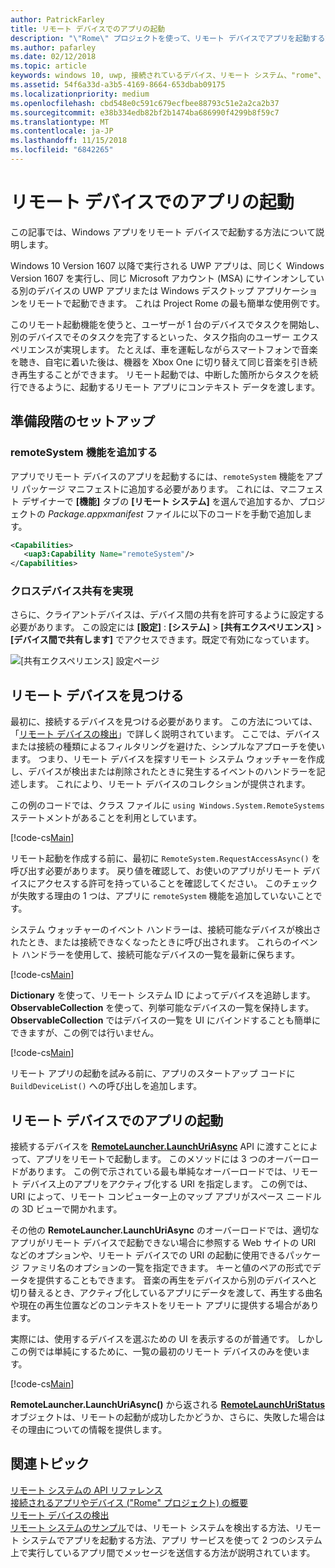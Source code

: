 ```yaml
---
author: PatrickFarley
title: リモート デバイスでのアプリの起動
description: "\"Rome\" プロジェクトを使って、リモート デバイスでアプリを起動する方法について説明します。"
ms.author: pafarley
ms.date: 02/12/2018
ms.topic: article
keywords: windows 10, uwp, 接続されているデバイス、リモート システム、"rome"、"rome"プロジェクト
ms.assetid: 54f6a33d-a3b5-4169-8664-653dbab09175
ms.localizationpriority: medium
ms.openlocfilehash: cbd548e0c591c679ecfbee88793c51e2a2ca2b37
ms.sourcegitcommit: e38b334edb82bf2b1474ba686990f4299b8f59c7
ms.translationtype: MT
ms.contentlocale: ja-JP
ms.lasthandoff: 11/15/2018
ms.locfileid: "6842265"
---
```

# <a name="launch-an-app-on-a-remote-device"></a>リモート デバイスでのアプリの起動

この記事では、Windows アプリをリモート デバイスで起動する方法について説明します。

Windows 10 Version 1607 以降で実行される UWP アプリは、同じく Windows Version 1607 を実行し、同じ Microsoft アカウント (MSA) にサインオンしている別のデバイスの UWP アプリまたは Windows デスクトップ アプリケーションをリモートで起動できます。 これは Project Rome の最も簡単な使用例です。

このリモート起動機能を使うと、ユーザーが 1 台のデバイスでタスクを開始し、別のデバイスでそのタスクを完了するといった、タスク指向のユーザー エクスペリエンスが実現します。 たとえば、車を運転しながらスマートフォンで音楽を聴き、自宅に着いた後は、機器を Xbox One に切り替えて同じ音楽を引き続き再生することができます。 リモート起動では、中断した箇所からタスクを続行できるように、起動するリモート アプリにコンテキスト データを渡します。

## <a name="preliminary-setup"></a>準備段階のセットアップ

### <a name="add-the-remotesystem-capability"></a>remoteSystem 機能を追加する

アプリでリモート デバイスのアプリを起動するには、`remoteSystem` 機能をアプリ パッケージ マニフェストに追加する必要があります。 これには、マニフェスト デザイナーで  **[機能]** タブの **[リモート システム]** を選んで追加するか、プロジェクトの _Package.appxmanifest_ ファイルに以下のコードを手動で追加します。

``` xml
<Capabilities>
   <uap3:Capability Name="remoteSystem"/>
</Capabilities>
```

### <a name="enable-cross-device-sharing"></a>クロスデバイス共有を実現

さらに、クライアントデバイスは、デバイス間の共有を許可するように設定する必要があります。 この設定には **[設定]** : **[システム]** > **[共有エクスペリエンス]** > **[デバイス間で共有します]** でアクセスできます。既定で有効になっています。 

![[共有エクスペリエンス] 設定ページ](images/shared-experiences-settings.png)

## <a name="find-a-remote-device"></a>リモート デバイスを見つける

最初に、接続するデバイスを見つける必要があります。 この方法については、「[リモート デバイスの検出](discover-remote-devices.md)」で詳しく説明されています。 ここでは、デバイスまたは接続の種類によるフィルタリングを避けた、シンプルなアプローチを使います。 つまり、リモート デバイスを探すリモート システム ウォッチャーを作成し、デバイスが検出または削除されたときに発生するイベントのハンドラーを記述します。 これにより、リモート デバイスのコレクションが提供されます。

この例のコードでは、クラス ファイルに `using Windows.System.RemoteSystems` ステートメントがあることを利用としています。

[!code-cs[Main](./code/RemoteLaunchScenario/MainPage.xaml.cs#SnippetBuildDeviceList)]

リモート起動を作成する前に、最初に `RemoteSystem.RequestAccessAsync()` を呼び出す必要があります。 戻り値を確認して、お使いのアプリがリモート デバイスにアクセスする許可を持っていることを確認してください。 このチェックが失敗する理由の 1 つは、アプリに `remoteSystem` 機能を追加していないことです。

システム ウォッチャーのイベント ハンドラーは、接続可能なデバイスが検出されたとき、または接続できなくなったときに呼び出されます。 これらのイベント ハンドラーを使用して、接続可能なデバイスの一覧を最新に保ちます。

[!code-cs[Main](./code/RemoteLaunchScenario/MainPage.xaml.cs#SnippetEventHandlers)]


**Dictionary** を使って、リモート システム ID によってデバイスを追跡します。 **ObservableCollection** を使って、列挙可能なデバイスの一覧を保持します。 **ObservableCollection** ではデバイスの一覧を UI にバインドすることも簡単にできますが、この例では行いません。

[!code-cs[Main](./code/RemoteLaunchScenario/MainPage.xaml.cs#SnippetMembers)]

リモート アプリの起動を試みる前に、アプリのスタートアップ コードに `BuildDeviceList()` への呼び出しを追加します。

## <a name="launch-an-app-on-a-remote-device"></a>リモート デバイスでのアプリの起動

接続するデバイスを [**RemoteLauncher.LaunchUriAsync**](https://msdn.microsoft.com/library/windows/apps/windows.system.remotelauncher.launchuriasync.aspx) API に渡すことによって、アプリをリモートで起動します。 このメソッドには 3 つのオーバーロードがあります。 この例で示されている最も単純なオーバーロードでは、リモート デバイス上のアプリをアクティブ化する URI を指定します。 この例では、URI によって、リモート コンピューター上のマップ アプリがスペース ニードルの 3D ビューで開かれます。

その他の **RemoteLauncher.LaunchUriAsync** のオーバーロードでは、適切なアプリがリモート デバイスで起動できない場合に参照する Web サイトの URI などのオプションや、リモート デバイスでの URI の起動に使用できるパッケージ ファミリ名のオプションの一覧を指定できます。 キーと値のペアの形式でデータを提供することもできます。 音楽の再生をデバイスから別のデバイスへと切り替えるとき、アクティブ化しているアプリにデータを渡して、再生する曲名や現在の再生位置などのコンテキストをリモート アプリに提供する場合があります。

実際には、使用するデバイスを選ぶための UI を表示するのが普通です。 しかしこの例では単純にするために、一覧の最初のリモート デバイスのみを使います。

[!code-cs[Main](./code/RemoteLaunchScenario/MainPage.xaml.cs#SnippetRemoteUriLaunch)]

**RemoteLauncher.LaunchUriAsync()** から返される [**RemoteLaunchUriStatus**](https://msdn.microsoft.com/library/windows/apps/windows.system.remotelaunchuristatus.aspx) オブジェクトは、リモートの起動が成功したかどうか、さらに、失敗した場合はその理由についての情報を提供します。

## <a name="related-topics"></a>関連トピック

[リモート システムの API リファレンス](https://msdn.microsoft.com/library/windows/apps/Windows.System.RemoteSystems)  
[接続されるアプリやデバイス ("Rome" プロジェクト) の概要](connected-apps-and-devices.md)  
[リモート デバイスの検出](discover-remote-devices.md)  
[リモート システムのサンプル](https://github.com/Microsoft/Windows-universal-samples/tree/dev/Samples/RemoteSystems)では、リモート システムを検出する方法、リモート システムでアプリを起動する方法、アプリ サービスを使って 2 つのシステム上で実行しているアプリ間でメッセージを送信する方法が説明されています。
